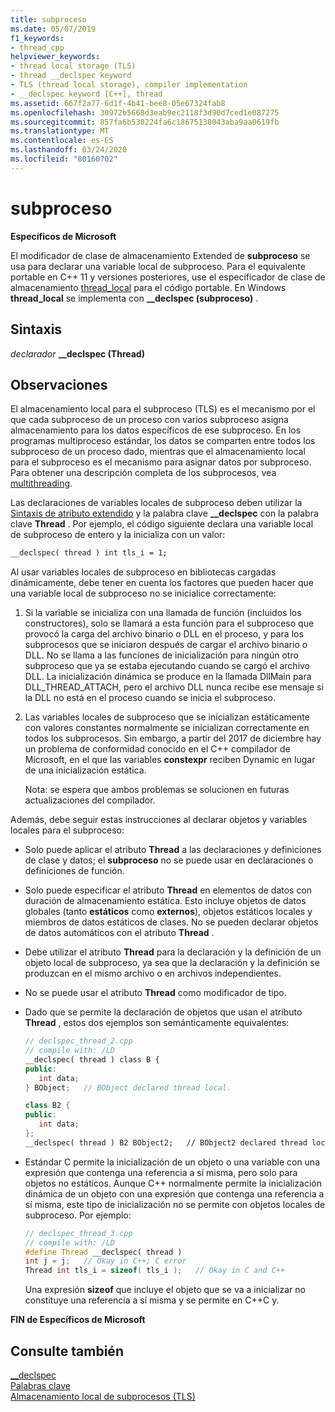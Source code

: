 ```yaml
---
title: subproceso
ms.date: 05/07/2019
f1_keywords:
- thread_cpp
helpviewer_keywords:
- thread local storage (TLS)
- thread __declspec keyword
- TLS (thread local storage), compiler implementation
- __declspec keyword [C++], thread
ms.assetid: 667f2a77-6d1f-4b41-bee8-05e67324fab8
ms.openlocfilehash: 30972b5668d3eab9ec2118f3d90d7ced1e087275
ms.sourcegitcommit: 857fa6b530224fa6c18675138043aba9aa0619fb
ms.translationtype: MT
ms.contentlocale: es-ES
ms.lasthandoff: 03/24/2020
ms.locfileid: "80160702"
---
```

# <a name="thread"></a>subproceso

**Específicos de Microsoft**

El modificador de clase de almacenamiento Extended de **subproceso** se usa para declarar una variable local de subproceso. Para el equivalente portable en C++ 11 y versiones posteriores, use el especificador de clase de almacenamiento [thread_local](../cpp/storage-classes-cpp.md#thread_local) para el código portable. En Windows **thread_local** se implementa con **__declspec (subproceso)** .

## <a name="syntax"></a>Sintaxis

*declarador* **__declspec (Thread)**

## <a name="remarks"></a>Observaciones

El almacenamiento local para el subproceso (TLS) es el mecanismo por el que cada subproceso de un proceso con varios subproceso asigna almacenamiento para los datos específicos de ese subproceso. En los programas multiproceso estándar, los datos se comparten entre todos los subproceso de un proceso dado, mientras que el almacenamiento local para el subproceso es el mecanismo para asignar datos por subproceso. Para obtener una descripción completa de los subprocesos, vea [multithreading](../parallel/multithreading-support-for-older-code-visual-cpp.md).

Las declaraciones de variables locales de subproceso deben utilizar la [Sintaxis de atributo extendido](../cpp/declspec.md) y la palabra clave **__declspec** con la palabra clave **Thread** . Por ejemplo, el código siguiente declara una variable local de subproceso de entero y la inicializa con un valor:

```cpp
__declspec( thread ) int tls_i = 1;
```

Al usar variables locales de subproceso en bibliotecas cargadas dinámicamente, debe tener en cuenta los factores que pueden hacer que una variable local de subproceso no se inicialice correctamente:

1. Si la variable se inicializa con una llamada de función (incluidos los constructores), solo se llamará a esta función para el subproceso que provocó la carga del archivo binario o DLL en el proceso, y para los subprocesos que se iniciaron después de cargar el archivo binario o DLL. No se llama a las funciones de inicialización para ningún otro subproceso que ya se estaba ejecutando cuando se cargó el archivo DLL. La inicialización dinámica se produce en la llamada DllMain para DLL_THREAD_ATTACH, pero el archivo DLL nunca recibe ese mensaje si la DLL no está en el proceso cuando se inicia el subproceso.

1. Las variables locales de subproceso que se inicializan estáticamente con valores constantes normalmente se inicializan correctamente en todos los subprocesos. Sin embargo, a partir del 2017 de diciembre hay un problema de conformidad conocido en el C++ compilador de Microsoft, en el que las variables **constexpr** reciben Dynamic en lugar de una inicialización estática.

   Nota: se espera que ambos problemas se solucionen en futuras actualizaciones del compilador.

Además, debe seguir estas instrucciones al declarar objetos y variables locales para el subproceso:

- Solo puede aplicar el atributo **Thread** a las declaraciones y definiciones de clase y datos; el **subproceso** no se puede usar en declaraciones o definiciones de función.

- Solo puede especificar el atributo **Thread** en elementos de datos con duración de almacenamiento estática. Esto incluye objetos de datos globales (tanto **estáticos** como **externos**), objetos estáticos locales y miembros de datos estáticos de clases. No se pueden declarar objetos de datos automáticos con el atributo **Thread** .

- Debe utilizar el atributo **Thread** para la declaración y la definición de un objeto local de subproceso, ya sea que la declaración y la definición se produzcan en el mismo archivo o en archivos independientes.

- No se puede usar el atributo **Thread** como modificador de tipo.

- Dado que se permite la declaración de objetos que usan el atributo **Thread** , estos dos ejemplos son semánticamente equivalentes:

    ```cpp
    // declspec_thread_2.cpp
    // compile with: /LD
    __declspec( thread ) class B {
    public:
       int data;
    } BObject;   // BObject declared thread local.

    class B2 {
    public:
       int data;
    };
    __declspec( thread ) B2 BObject2;   // BObject2 declared thread local.
    ```

- Estándar C permite la inicialización de un objeto o una variable con una expresión que contenga una referencia a sí misma, pero solo para objetos no estáticos. Aunque C++ normalmente permite la inicialización dinámica de un objeto con una expresión que contenga una referencia a sí misma, este tipo de inicialización no se permite con objetos locales de subproceso. Por ejemplo:

   ```cpp
   // declspec_thread_3.cpp
   // compile with: /LD
   #define Thread __declspec( thread )
   int j = j;   // Okay in C++; C error
   Thread int tls_i = sizeof( tls_i );   // Okay in C and C++
   ```

   Una expresión **sizeof** que incluye el objeto que se va a inicializar no constituye una referencia a sí misma y se permite en C++C y.

**FIN de Específicos de Microsoft**

## <a name="see-also"></a>Consulte también

[__declspec](../cpp/declspec.md)<br/>
[Palabras clave](../cpp/keywords-cpp.md)<br/>
[Almacenamiento local de subprocesos (TLS)](../parallel/thread-local-storage-tls.md)
